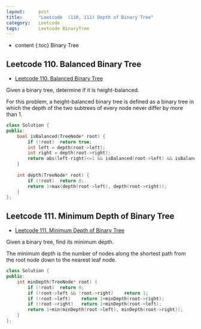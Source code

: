 ```yaml
---
layout:     post
title:      "Leetcode  (110, 111) Depth of Binary Tree"
category:   Leetcode 
tags:		Leetcode BinaryTree
---
```

* content
{:toc}
Binary Tree

## Leetcode 110. Balanced Binary Tree

* [Leetcode 110. Balanced Binary Tree](https://leetcode.com/problems/balanced-binary-tree/)

Given a binary tree, determine if it is height-balanced.

For this problem, a height-balanced binary tree is defined as a binary tree in which the depth of the two subtrees of every node never differ by more than 1.

```cpp
class Solution {
public:
    bool isBalanced(TreeNode* root) {
        if (!root)  return true;
        int left = depth(root->left);
        int right = depth(root->right);
        return abs(left-right)<=1 && isBalanced(root->left) && isBalanced(root->right);
    }
    
    int depth(TreeNode* root) {
        if (!root)  return 0;
        return 1+max(depth(root->left), depth(root->right));
    }
};
```

## Leetcode 111. Minimum Depth of Binary Tree

* [Leetcode 111. Minimum Depth of Binary Tree](https://leetcode.com/problems/minimum-depth-of-binary-tree/)

Given a binary tree, find its minimum depth.

The minimum depth is the number of nodes along the shortest path from the root node down to the nearest leaf node.

```cpp
class Solution {
public:
    int minDepth(TreeNode* root) {
        if (!root)  return 0;
        if (!root->left && !root->right)    return 1;
        if (!root->left)    return 1+minDepth(root->right);
        if (!root->right)   return 1+minDepth(root->left);
        return 1+min(minDepth(root->left), minDepth(root->right));
    }
};
```